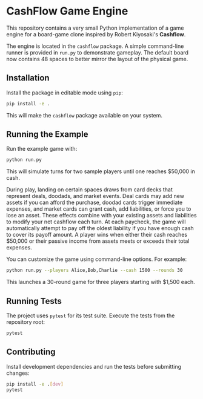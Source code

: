 # CashFlow Game Engine

This repository contains a very small Python implementation of a game engine
for a board-game clone inspired by Robert Kiyosaki's **Cashflow**.

The engine is located in the `cashflow` package. A simple command-line runner
is provided in `run.py` to demonstrate gameplay. The default board now contains
48 spaces to better mirror the layout of the physical game.

## Installation

Install the package in editable mode using `pip`:

```bash
pip install -e .
```

This will make the `cashflow` package available on your system.

## Running the Example

Run the example game with:

```bash
python run.py
```

This will simulate turns for two sample players until one reaches
$50,000 in cash.

During play, landing on certain spaces draws from card decks that represent
deals, doodads, and market events. Deal cards may add new assets if you can
afford the purchase, doodad cards trigger immediate expenses, and market cards
can grant cash, add liabilities, or force you to lose an asset. These effects
combine with your existing assets and liabilities to modify your net cashflow
each turn. At each paycheck, the game will automatically attempt to pay off the
oldest liability if you have enough cash to cover its payoff amount. A player
wins when either their cash reaches $50,000 or their passive income from
assets meets or exceeds their total expenses.

You can customize the game using command-line options. For example:

```bash
python run.py --players Alice,Bob,Charlie --cash 1500 --rounds 30
```

This launches a 30-round game for three players starting with $1,500 each.

## Running Tests

The project uses `pytest` for its test suite. Execute the tests from the
repository root:

```bash
pytest
```

## Contributing

Install development dependencies and run the tests before submitting changes:

```bash
pip install -e .[dev]
pytest
```
